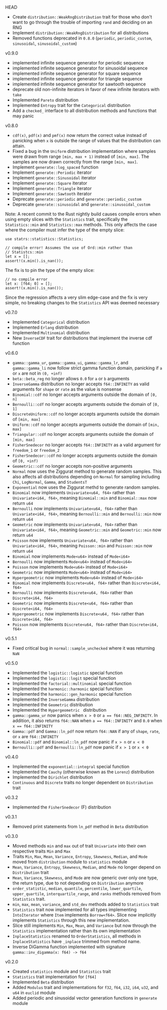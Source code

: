 HEAD
 - Create `distribution::WeakRngDistribution` trait for those who don't want to go through the trouble of importing `rand` and deciding on an RNG
 - Implement `distribution::WeakRngDistribution` for all distributions
 - Removed functions deprecated in `0.8.0` (`periodic`, `periodic_custom`, `sinusoidal`, `sinusoidal_custom`)

v0.9.0
 - implemented infinite sequence generator for periodic sequence
 - implemented infinite sequence generator for sinusoidal sequence
 - implemented infinite sequence generator for square sequence
 - implemented infinite sequence generator for triangle sequence
 - implemented infinite sequence generator for sawtooth sequence
 - deprecate old non-infinite iterators in favor of new infinite iterators with `take`
 - Implemented `Pareto` distribution
 - Implemented `Entropy` trait for the `Categorical` distribution
 - Add a `checked_` interface to all distribution methods and functions that may panic

v0.8.0
 - `cdf(x)`, `pdf(x)` and `pmf(x)` now return the correct value instead of panicking when `x` is outside the range of values that the distribution can attain.
 - Fixed a bug in the `Uniform` distribution implementation where samples were drawn from range `[min, max + 1)` instead of `[min, max]`. The samples are now drawn correctly from the range `[min, max]`.
 - Implement `generate::log_spaced` function
 - Implement `generate::Periodic` iterator
 - Implement `generate::Sinusoidal` iterator
 - Implement `generate::Square` iterator
 - Implement `generate::Triangle` iterator
 - Implement `generate::Sawtooth` iterator
 - Deprecate `generate::periodic` and `generate::periodic_custom`
 - Deprecate `generate::sinusoidal` and `generate::sinusoidal_custom`

 Note: A recent commit to the Rust nightly build causes compile errors when using
 empty slices with the `Statistics` trait, specifically the `Statistics::min` and
 `Statistics::max` methods. This only affects the case where the compiler must infer
 the type of the empty slice:

```
use statrs::statistics::Statistics;

// compile error! Assumes the use of Ord::min rather than
// Statistcs::min
let x = [];
assert!(x.min().is_nan());
```

The fix is to pin the type of the empty slice:

```
// no compile error
let x: [f64; 0] = [];
assert!(x.min().is_nan());
```

Since the regression affects a very slim edge-case and the fix is very simple, no breaking changes to the `Statistics` API was deemed necessary

v0.7.0
 - Implemented `Categorical` distribution
 - Implemented `Erlang` distribution
 - Implemented `Multinomial` distribution
 - New `InverseCDF` trait for distributions that implement the inverse cdf function

v0.6.0
 - `gamma::gamma_ur`, `gamma::gamma_ui`, `gamma::gamma_lr`, and `gamma::gamma_li` now follow strict gamma function domain, panicking if `a` or `x` are not in `(0, +inf)`
 - `beta::beta_reg` no longer allows `0.0` for `a` or `b` arguments
 - `InverseGamma` distribution no longer accepts `f64::INFINITY` as valid arguments for `shape` or `rate` as the value is nonsense
 - `Binomial::cdf` no longer accepts arguments outside the domain of `[0, n]`
 - `Bernoulli::cdf` no longer accepts arguments outside the domain of `[0, 1]`
 - `DiscreteUniform::cdf` no longer accepts arguments outside the domain of `[min, max]`
 - `Uniform::cdf` no longer accepts arguments outside the domain of `[min, max]`
 - `Triangular::cdf` no longer accepts arguments outside the domain of `[min, max]`
 - `FisherSnedecor` no longer accepts `f64::INFINITY` as a valid argument for `freedom_1` or `freedom_2`
 - `FisherSnedecor::cdf` no longer accepts arguments outside the domain of `[0, +inf)`
 - `Geometric::cdf` no longer accepts non-positive arguments
 - `Normal` now uses the Ziggurat method to generate random samples. This also affects all distributions depending on `Normal` for sampling
    including `Chi`, `LogNormal`, `Gamma`, and `StudentsT`
 - `Exponential` now uses the Ziggurat methd to generate random samples.
 - `Binomial` now implements `Univariate<u64, f64>` rather than `Univariate<i64, f64>`, meaning `Binomial::min` and `Binomial::max` now return `u64`
 - `Bernoulli` now implements `Univariate<u64, f64>` rather than `Univariate<i64, f64>`, meaning `Bernoulli::min` and `Bernoulli::min` now return `u64`
 - `Geometric` now implements `Univariate<u64, f64>` rather than `Univariate<i64, f64>`, meaning `Geometric::min` and `Geometric::min` now return `u64`
 - `Poisson` now implements `Univariate<u64, f64>` rather than `Univariate<i64, f64>`, meaning `Poisson::min` and `Poisson::min` now return `u64`
 - `Binomial` now implements `Mode<u64>` instead of `Mode<i64>`
 - `Bernoulli` now implements `Mode<u64>` instead of `Mode<i64>`
 - `Poisson` now implements `Mode<u64>` instead of `Mode<i64>`
 - `Geometric` now implements `Mode<u64>` instead of `Mode<i64>`
 - `Hypergeometric` now implements `Mode<u64>` instead of `Mode<i64>`
 - `Binomial` now implements `Discrete<u64, f64>` rather than `Discrete<i64, f64>`
 - `Bernoulli` now implements `Discrete<u64, f64>` rather than `Discrete<i64, f64>`
 - `Geometric` now implements `Discrete<u64, f64>` rather than `Discrete<i64, f64>`
 - `Hypergeometric` now implements `Discrete<u64, f64>` rather than `Discrete<i64, f64>`
 - `Poisson` now implements `Discrete<u64, f64>` rather than `Discrete<i64, f64>`

v0.5.1
 - Fixed critical bug in `normal::sample_unchecked` where it was returning `NaN`

v0.5.0
 - Implemented the `logistic::logistic` special function
 - Implemented the `logistic::logit` special function
 - Implemented the `factorial::multinomial` special function
 - Implemented the `harmonic::harmonic` special function
 - Implemented the `harmonic::gen_harmonic` special function
 - Implemented the `InverseGamma` distribution
 - Implemented the `Geometric` distribution
 - Implemented the `Hypergeometric ` distribution
 - `gamma::gamma_ur` now panics when `x > 0` or `a == f64::NEG_INFINITY`. In addition, it also returns `f64::NAN` when `a == f64::INFINITY` and `0.0` when `x == f64::INFINITY`
 - `Gamma::pdf` and `Gamma::ln_pdf` now return `f64::NAN` if any of `shape`, `rate`, or `x` are `f64::INFINITY`
 - `Binomial::pdf` and `Binomial::ln_pdf` now panic if `x > n` or `x < 0`
 - `Bernoulli::pdf` and `Bernoulli::ln_pdf` now panic if `x > 1` or `x < 0`

v0.4.0
- Implemented the `exponential::integral` special function
- Implemented the `Cauchy` (otherwise known as the `Lorenz`) distribution
- Implemented the `Dirichlet` distribution
- `Continuous` and `Discrete` traits no longer dependent on `Distribution` trait

v0.3.2
- Implemented the `FisherSnedecor` (F) distribution

v0.3.1
- Removed print statements from `ln_pdf` method in `Beta` distribution

v0.3.0
- Moved methods `min` and `max` out of trait `Univariate` into their own respective traits `Min` and `Max`
- Traits `Min`, `Max`, `Mean`, `Variance`, `Entropy`, `Skewness`, `Median`, and `Mode` moved from `distribution` module to `statistics` module
- `Mean`, `Variance`, `Entropy`, `Skewness`, `Median`, and `Mode` no longer depend on `Distribution` trait
- `Mean`, `Variance`, `Skewness`, and `Mode` are now generic over only one type, the return type, due to not depending on `Distribution` anymore
- `order_statistic`, `median`, `quantile`, `percentile`, `lower_quartile`, `upper_quartile`, `interquartile_range`, and `ranks` methods removed
    from `Statistics` trait.
- `min`, `max`, `mean`, `variance`, and `std_dev` methods added to `Statistics` trait
- `Statistics` trait now implemented for all types implementing `IntoIterator` where `Item` implements `Borrow<f64>`. Slice now implicitly implements
    `Statistics` through this new implementation.
- Slice still implements `Min`, `Max`, `Mean`, and `Variance` but now through the `Statistics` implementation rather than its own implementation
- `InplaceStatistics` renamed to `OrderStatistics`, all methods in `InplaceStatistics` have `_inplace` trimmed from method name.
- Inverse DiGamma function implemented with signature `gamma::inv_digamma(x: f64) -> f64`

v0.2.0
- Created `statistics` module and `Statistics` trait
- `Statistics` trait implementation for `[f64]`
- Implemented `Beta` distribution
- Added `Modulus` trait and implementations for `f32`, `f64`, `i32`, `i64`, `u32`, and `u64` in `euclid` module
- Added periodic and sinusoidal vector generation functions in `generate` module
